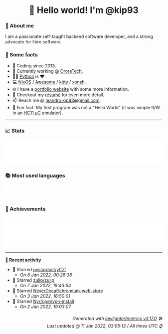 <!-- README template, populated using this action:
     https://github.com/kip93/kip93/blob/main/.github/workflows/readme.yml. -->

<h1 align="center">👋 Hello world! I'm @kip93</h1> <!-- LOGIN => username -->

### 👤 About me

I am a passionate self-taught backend software developer, and a strong advocate for libre software.


### 💬 Some facts

* 📅 Coding since 2013.
* 💼 Currently working @ [OroraTech](https://ororatech.com/).
* 👨‍💻 [Python](https://github.com/search?q=user%3Akip93&l=python) is ❤️. <!-- LOGIN => username -->
* 💻 [NixOS](https://github.com/NixOS/) /
     [Awesome](https://github.com/awesomeWM/) /
     [kitty](https://github.com/kovidgoyal/kitty/) /
     [xonsh](https://github.com/xonsh/).
* 🌐 I have a [portfolio website](https://kip93.net/) with some more information.
* 📝 Checkout my [résumé](https://kip93.net/resume/) for even more detail.
* 📫 Reach me @ [leandro.kip93@gmail.com](mailto:leandro.kip93@gmail.com).
* 🎲 Fun fact: My first program was not a "Hello World" (it was simple R/W in an [HC11 µC](https://en.wikipedia.org/wiki/68HC11) emulator).


-----------------------------------------------------------------------------------------------------------------------


### 📈 Stats

![](./stats.svg)


### 📚 Most used languages <!-- by percentage, in decreasing order -->

![](./languages.svg)


### 🏅 Achievements

![](./achievements.svg)


-----------------------------------------------------------------------------------------------------------------------


**[📰 Recent activity](https://github.com/kip93)**
* 🌟 Starred [pystardust/ytfzf](https://github.com/pystardust/ytfzf)
  * *On 8 Jan 2022, 00:26:36*
* 🌟 Starred [zulip/zulip](https://github.com/zulip/zulip)
  * *On 7 Jan 2022, 18:43:54*
* 🌟 Starred [NeverDecaf/chromium-web-store](https://github.com/NeverDecaf/chromium-web-store)
  * *On 3 Jan 2022, 16:50:01*
* 🌟 Starred [Nyr/openvpn-install](https://github.com/Nyr/openvpn-install)
  * *On 2 Jan 2022, 19:03:07*
 <!-- Last activity -->


<h6 align="right"><em>
    Generated with <a href="https://github.com/lowlighter/metrics/tree/latest/">lowlighter/metrics v3.17.0</a> 🛠️<br> <!-- VERSION => MAJOR.minor.patch -->
    Last updated @ 11 Jan 2022, 03:05:13 / All times UTC ⌚ <!-- meta.generated => DD/MM/YYYY, hh:mm -->
</em></h6>
